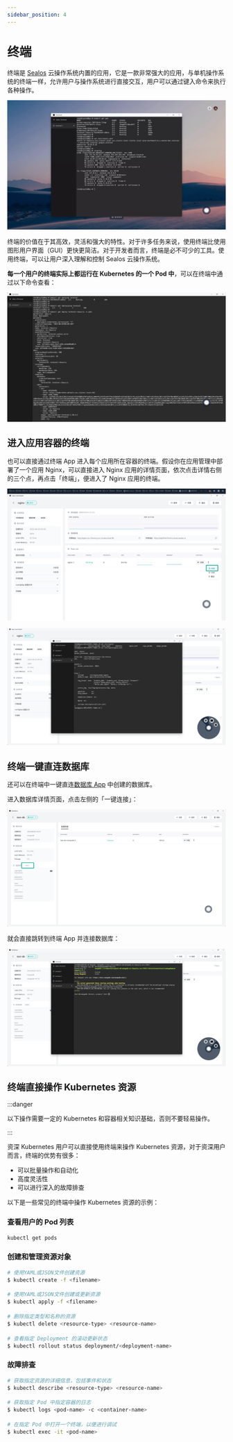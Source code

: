 ```yaml
---
sidebar_position: 4
---
```


# 终端

终端是 [Sealos](https://cloud.sealos.io) 云操作系统内置的应用，它是一款非常强大的应用，与单机操作系统的终端一样，允许用户与操作系统进行直接交互，用户可以通过键入命令来执行各种操作。

![](./images/terminal.webp)

终端的价值在于其高效，灵活和强大的特性。对于许多任务来说，使用终端比使用图形用户界面（GUI）更快更简洁。对于开发者而言，终端是必不可少的工具。使用终端，可以让用户深入理解和控制 Sealos 云操作系统。

**每一个用户的终端实际上都运行在 Kubernetes 的一个 Pod 中**，可以在终端中通过以下命令查看：

![](./images/terminal-pod.png)

## 进入应用容器的终端

也可以直接通过终端 App 进入每个应用所在容器的终端。假设你在应用管理中部署了一个应用 Nginx，可以直接进入 Nginx
应用的详情页面，依次点击详情右侧的三个点，再点击「终端」，便进入了 Nginx 应用的终端。

![](./images/nginx-terminal.png)

![](./images/nginx-terminal-1.png)

## 终端一键直连数据库

还可以在终端中一键直连[数据库 App](../dbprovider/dbprovider.md) 中创建的数据库。

进入数据库详情页面，点击左侧的「一键连接」：

![](./images/database-terminal.png)

就会直接跳转到终端 App 并连接数据库：

![](./images/database-terminal-1.png)

## 终端直接操作 Kubernetes 资源

:::danger

以下操作需要一定的 Kubernetes 和容器相关知识基础，否则不要轻易操作。

:::

资深 Kubernetes 用户可以直接使用终端来操作 Kubernetes 资源，对于资深用户而言，终端的优势有很多：

+ 可以批量操作和自动化
+ 高度灵活性
+ 可以进行深入的故障排查

以下是一些常见的终端中操作 Kubernetes 资源的示例：

### 查看用户的 Pod 列表

```bash
kubectl get pods
```

### 创建和管理资源对象

```bash
# 使用YAML或JSON文件创建资源
$ kubectl create -f <filename>

# 使用YAML或JSON文件创建或更新资源
$ kubectl apply -f <filename>

# 删除指定类型和名称的资源
$ kubectl delete <resource-type> <resource-name>

# 查看指定 Deployment 的滚动更新状态
$ kubectl rollout status deployment/<deployment-name>
```

### 故障排查

```bash
# 获取指定资源的详细信息，包括事件和状态
$ kubectl describe <resource-type> <resource-name>

# 获取指定 Pod 中指定容器的日志
$ kubectl logs <pod-name> -c <container-name>

# 在指定 Pod 中打开一个终端，以便进行调试
$ kubectl exec -it <pod-name>
```